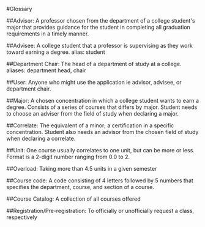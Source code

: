 #Glossary


##Advisor: 
A professor chosen from the department of a college
student's major that provides guidance for the student in completing
all graduation requirements in a timely manner. 

##Advisee: 
A college student that a professor is supervising as they work
toward earning a degree. alias: student

##Department Chair: 
The head of a department of study at a college. aliases: department head, chair

##User:
Anyone who might use the application ie advisor, advisee, or department
chair.

##Major: 
A chosen concentration in which a college student wants to earn
a degree. Consists of a series of courses that differs by major. 
Student needs to choose an adviser from the field of study when
declaring a major.

##Correlate: 
The equivalent of a minor; a certification in a specific concentration. 
Student also needs an advisor from the chosen field of study when 
declaring a correlate.

##Unit: 
One course usually correlates to one unit, but can be more or less. Format is a 2-digit number ranging from 0.0 to 2.

##Overload: 
Taking more than 4.5 units in a given semester

##Course code: 
A code consisting of 4 letters followed by 5 numbers that specifies the department, course, and section of a course.

##Course Catalog:
A collection of all courses offered

##Registration/Pre-registration: 
To officially or unofficially request a class, respectively

